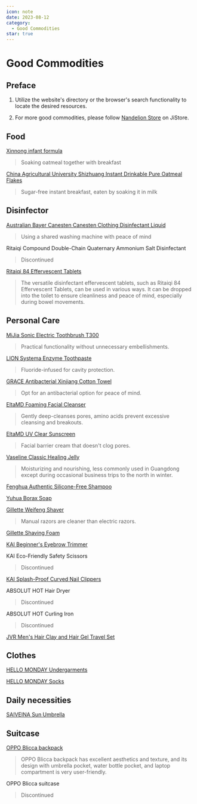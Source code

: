```yaml
---
icon: note
date: 2023-08-12
category:
  - Good Commodities
star: true
---
```


# Good Commodities

## Preface

1. Utilize the website's directory or the browser's search functionality to locate the desired resources.

2. For more good commodities, please follow [Nandelion Store](https://m.jstore.site/store/5e881d1a5ededd00186f03ce) on JiStore.

## Food

[Xinnong infant formula](https://m.tb.cn/h.52tV1PK)
> Soaking oatmeal together with breakfast

[China Agricultural University Shizhuang Instant Drinkable Pure Oatmeal Flakes](https://m.tb.cn/h.52cBWYS)
> Sugar-free instant breakfast, eaten by soaking it in milk

## Disinfector

[Australian Bayer Canesten Canesten Clothing Disinfectant Liquid](https://m.tb.cn/h.5XRxbW4)
> Using a shared washing machine with peace of mind

Ritaiqi Compound Double-Chain Quaternary Ammonium Salt Disinfectant
> Discontinued

[Ritaiqi 84 Effervescent Tablets](https://m.tb.cn/h.52XZoLZ?tk=6m3LdwcEDao)
> The versatile disinfectant effervescent tablets, such as Ritaiqi 84 Effervescent Tablets, can be used in various ways. It can be dropped into the toilet to ensure cleanliness and peace of mind, especially during bowel movements.

## Personal Care

[MiJia Sonic Electric Toothbrush T300](https://m.tb.cn/h.5O5hwxT?tk=B3xxWUatKl7)
> Practical functionality without unnecessary embellishments.

[LION Systema Enzyme Toothpaste](https://m.tb.cn/h.5Nf3ux0)
> Fluoride-infused for cavity protection.

[GRACE Antibacterial Xinjiang Cotton Towel](https://m.tb.cn/h.5mjPyVJ)
> Opt for an antibacterial option for peace of mind.

[EltaMD Foaming Facial Cleanser](https://m.tb.cn/h.5NkXlen)
> Gently deep-cleanses pores, amino acids prevent excessive cleansing and breakouts.

[EltaMD UV Clear Sunscreen](https://m.tb.cn/h.5OlMmfb)
> Facial barrier cream that doesn't clog pores.

[Vaseline Classic Healing Jelly](https://m.tb.cn/h.5mXBBGP)
> Moisturizing and nourishing, less commonly used in Guangdong except during occasional business trips to the north in winter.

[Fenghua Authentic Silicone-Free Shampoo](https://m.tb.cn/h.5mqDNfG)

[Yuhua Borax Soap](https://m.tb.cn/h.5OlGGAL)

[Gillette Weifeng Shaver](https://m.tb.cn/h.5N4uK7H)
> Manual razors are cleaner than electric razors.

[Gillette Shaving Foam](https://m.tb.cn/h.5N9BX7t)

[KAI Beginner's Eyebrow Trimmer](https://m.tb.cn/h.5mjbN9h)

KAI Eco-Friendly Safety Scissors
> Discontinued

[KAI Splash-Proof Curved Nail Clippers](https://m.tb.cn/h.5O55yVi)

ABSOLUT HOT Hair Dryer
> Discontinued

ABSOLUT HOT Curling Iron
> Discontinued

[JVR Men's Hair Clay and Hair Gel Travel Set](https://m.tb.cn/h.5mXtL6Z)

## Clothes

[HELLO MONDAY Undergarments](https://m.tb.cn/h.5mjkkHb?tk=5BDYWUZZGMG)

[HELLO MONDAY Socks](https://m.tb.cn/h.5Nfh2Kr?tk=GSVfWUZZhJE)

## Daily necessities

[SAIVEINA Sun Umbrella](https://m.tb.cn/h.5OwosCh)

## Suitcase

[OPPO Blicca backpack](https://j.youzan.com/0zd3S6)
> OPPO Blicca backpack has excellent aesthetics and texture, and its design with umbrella pocket, water bottle pocket, and laptop compartment is very user-friendly.

OPPO Blicca suitcase
> Discontinued